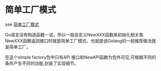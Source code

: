 # 简单工厂模式

see [简单工厂模式](https://www.runoob.com/design-pattern/factory-pattern.html)

Go语言没有构造函数一说，所以一般会定义NewXXX函数来初始化相关类.  
NewXXX函数返回接口时就是简单工厂模式，也就是说Golang的一般推荐做法就是简单工厂。

在这个simple factory包中只有API 接口和NewAPI函数为包外可见,可根据不同的条件产生不同的功能,封装了实现细节。
